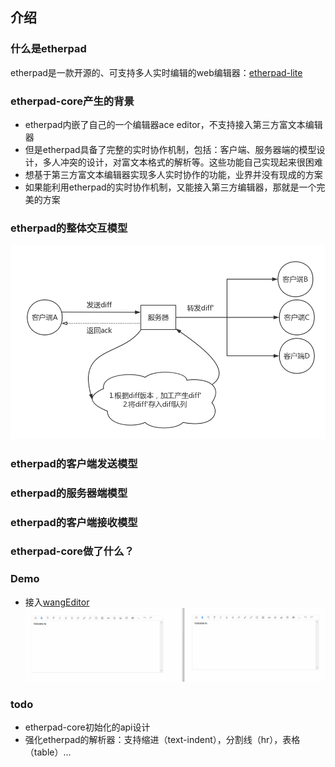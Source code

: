 ## 介绍

### 什么是etherpad

etherpad是一款开源的、可支持多人实时编辑的web编辑器：[etherpad-lite](https://github.com/ether/etherpad-lite)

### etherpad-core产生的背景

- etherpad内嵌了自己的一个编辑器ace editor，不支持接入第三方富文本编辑器
- 但是etherpad具备了完整的实时协作机制，包括：客户端、服务器端的模型设计，多人冲突的设计，对富文本格式的解析等。这些功能自己实现起来很困难
- 想基于第三方富文本编辑器实现多人实时协作的功能，业界并没有现成的方案
- 如果能利用etherpad的实时协作机制，又能接入第三方编辑器，那就是一个完美的方案

### etherpad的整体交互模型
![etherpad的交互模型](https://raw.githubusercontent.com/powcoding/etherpad-core/master/doc/img/etherpad-model.png)

### etherpad的客户端发送模型

### etherpad的服务器端模型

### etherpad的客户端接收模型

### etherpad-core做了什么？

### Demo 
- 接入[wangEditor](https://github.com/wangfupeng1988/wangEditor)
![demo](https://raw.githubusercontent.com/powcoding/etherpad-core/master/doc/img/demo-big.gif)

### todo

- etherpad-core初始化的api设计
- 强化etherpad的解析器：支持缩进（text-indent），分割线（hr），表格（table）...

